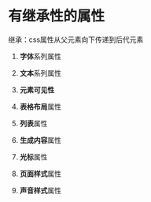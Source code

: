 # 有继承性的属性
继承：css属性从父元素向下传递到后代元素
1. **字体**系列属性

2. **文本**系列属性

3. **元素可见性**

4. **表格布局**属性

5. **列表**属性

6. **生成内容**属性

7. **光标**属性

8. **页面样式**属性

9. **声音样式**属性
